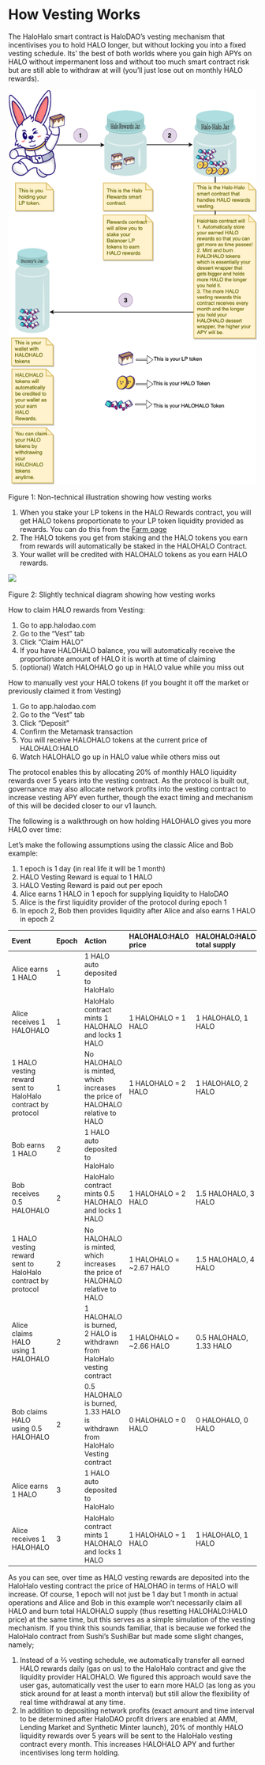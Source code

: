 # How Vesting Works

The HaloHalo smart contract is HaloDAO’s vesting mechanism that incentivises you to hold HALO longer, but without locking you into a fixed vesting schedule. Its’ the best of both worlds where you gain high APYs on HALO without impermanent loss and without too much smart contract risk but are still able to withdraw at will \(you’ll just lose out on monthly HALO rewards\). 

![](../.gitbook/assets/how-vesting-works-4-.png)

Figure 1: Non-technical illustration showing how vesting works

1. When you stake your LP tokens in the HALO Rewards contract, you will get HALO tokens proportionate to your LP token liquidity provided as rewards. You can do this from the [Farm page ](https://app.halodao.com/)
2. The HALO tokens you get from staking and the HALO tokens you earn from rewards will automatically be staked in the HALOHALO Contract. 
3.  Your wallet will be credited with HALOHALO tokens as you earn HALO rewards.

![](https://lh5.googleusercontent.com/6bj5Fy8AcBxkpUvh3Vrl9nyn0V1F4lHhUf9OK8-dI8TaQTeAGsXX5kZ8eMCFmC3QDXPnDCmXOITUuwEPU6wvMNQEt4347LQuAqgbPtD5aRD6GRIM9hIt13mHhYEKjgM3zbiW41SR)

Figure 2: Slightly technical diagram showing how vesting works

How to claim HALO rewards from Vesting:

1. Go to app.halodao.com
2. Go to the “Vest” tab
3. Click “Claim HALO”
4. If you have HALOHALO balance, you will automatically receive the proportionate amount of HALO it is worth at time of claiming
5. \(optional\) Watch HALOHALO go up in HALO value while you miss out

How to manually vest your HALO tokens \(if you bought it off the market or previously claimed it from Vesting\)

1. Go to app.halodao.com
2. Go to the “Vest” tab
3. Click “Deposit”
4. Confirm the Metamask transaction
5. You will receive HALOHALO tokens at the current price of HALOHALO:HALO
6. Watch HALOHALO go up in HALO value while others miss out

The protocol enables this by allocating 20% of monthly HALO liquidity rewards over 5 years into the vesting contract. As the protocol is built out, governance may also allocate network profits into the vesting contract to increase vesting APY even further, though the exact timing and mechanism of this will be decided closer to our v1 launch. 

The following is a walkthrough on how holding HALOHALO gives you more HALO over time:

Let’s make the following assumptions using the classic Alice and Bob example:

1. 1 epoch is 1 day \(in real life it will be 1 month\)
2. HALO Vesting Reward is equal to 1 HALO
3. HALO Vesting Reward is paid out per epoch
4. Alice earns 1 HALO in 1 epoch for supplying liquidity to HaloDAO
5. Alice is the first liquidity provider of the protocol during epoch 1
6. In epoch 2, Bob then provides liquidity after Alice and also earns 1 HALO in epoch 2

| Event | Epoch | Action | HALOHALO:HALO price | HALOHALO:HALO total supply |
| :--- | :--- | :--- | :--- | :--- |
| Alice earns 1 HALO | 1 | 1 HALO auto deposited to HaloHalo |  |  |
| Alice receives 1 HALOHALO | 1 | HaloHalo contract mints 1 HALOHALO and locks 1 HALO | 1 HALOHALO = 1 HALO | 1 HALOHALO, 1 HALO |
| 1 HALO vesting reward sent to HaloHalo contract by protocol | 1 | No HALOHALO is minted, which increases the price of HALOHALO relative to HALO | 1 HALOHALO = 2 HALO | 1 HALOHALO, 2 HALO |
| Bob earns 1 HALO | 2 | 1 HALO auto deposited to HaloHalo |  |  |
| Bob receives 0.5 HALOHALO | 2 | HaloHalo contract mints 0.5 HALOHALO and locks 1 HALO | 1 HALOHALO = 2 HALO | 1.5 HALOHALO, 3 HALO |
| 1 HALO vesting reward sent to HaloHalo contract by protocol | 2 | No HALOHALO is minted, which increases the price of HALOHALO relative to HALO | 1 HALOHALO = ~2.67 HALO | 1.5 HALOHALO, 4 HALO |
| Alice claims HALO using 1 HALOHALO | 2 | 1 HALOHALO is burned, 2 HALO is withdrawn from HaloHalo vesting contract | 1 HALOHALO = ~2.66 HALO | 0.5 HALOHALO, 1.33 HALO |
| Bob claims HALO using 0.5 HALOHALO | 2 | 0.5 HALOHALO is burned, 1.33 HALO is withdrawn from HaloHalo Vesting contract | 0 HALOHALO = 0 HALO | 0 HALOHALO, 0 HALO |
| Alice earns 1 HALO | 3 | 1 HALO auto deposited to HaloHalo |  |  |
| Alice receives 1 HALOHALO | 3 | HaloHalo contract mints 1 HALOHALO and locks 1 HALO | 1 HALOHALO = 1 HALO | 1 HALOHALO, 1 HALO |

As you can see, over time as HALO vesting rewards are deposited into the HaloHalo vesting contract the price of HALOHAO in terms of HALO will increase. Of course, 1 epoch will not just be 1 day but 1 month in actual operations and Alice and Bob in this example won’t necessarily claim all HALO and burn total HALOHALO supply \(thus resetting HALOHALO:HALO price\) at the same time,  but this serves as a simple simulation of the vesting mechanism. If you think this sounds familiar, that is because we forked the HaloHalo contract from Sushi’s SushiBar but made some slight changes, namely;

1. Instead of a ⅔ vesting schedule, we automatically transfer all earned HALO rewards daily \(gas on us\) to the HaloHalo contract and give the liquidity provider HALOHALO. We figured this approach would save the user gas, automatically vest the user to earn more HALO \(as long as you stick around for at least a month interval\) but still allow the flexibility of real time withdrawal at any time.
2. In addition to depositing network profits \(exact amount and time interval to be determined after HaloDAO profit drivers are enabled at AMM, Lending Market and Synthetic Minter launch\), 20% of monthly HALO liquidity rewards over 5 years will be sent to the HaloHalo vesting contract every month. This increases HALOHALO APY and further incentivises long term holding. 

